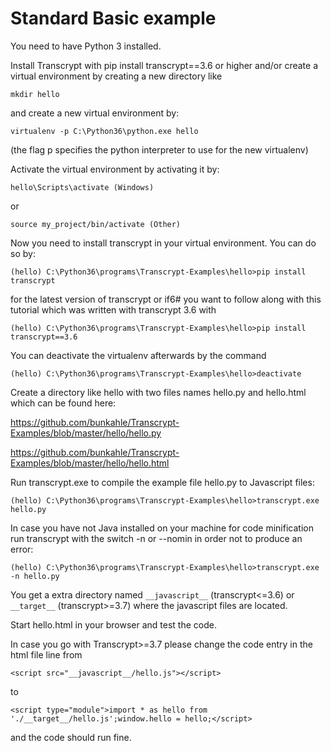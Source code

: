 Standard Basic example
======================

You need to have Python 3 installed.

Install Transcrypt with pip install transcrypt==3.6 or higher and/or create a virtual environment by
creating a new directory like 

```mkdir hello```

and create a new virtual environment by:

```virtualenv -p C:\Python36\python.exe hello```

(the flag p specifies the python interpreter to use for the new virtualenv)

Activate the virtual environment by activating it by:

```hello\Scripts\activate (Windows)```

or

```source my_project/bin/activate (Other)```

Now you need to install transcrypt in your virtual environment. 
You can do so by:

```(hello) C:\Python36\programs\Transcrypt-Examples\hello>pip install transcrypt```

for the latest version of transcrypt or if6# you want to follow along with this tutorial
which was written with transcrypt 3.6 with

```(hello) C:\Python36\programs\Transcrypt-Examples\hello>pip install transcrypt==3.6```

You can deactivate the virtualenv afterwards by the command 

```(hello) C:\Python36\programs\Transcrypt-Examples\hello>deactivate```

Create a directory like hello with two files names hello.py and hello.html which can be found here:

https://github.com/bunkahle/Transcrypt-Examples/blob/master/hello/hello.py

https://github.com/bunkahle/Transcrypt-Examples/blob/master/hello/hello.html

Run transcrypt.exe to compile the example file hello.py to Javascript files:

```(hello) C:\Python36\programs\Transcrypt-Examples\hello>transcrypt.exe hello.py```

In case you have not Java installed on your machine for code minification run
transcrypt with the switch -n or --nomin in order not to produce an error:

```(hello) C:\Python36\programs\Transcrypt-Examples\hello>transcrypt.exe -n hello.py```

You get a extra directory named ```__javascript__``` (transcrypt<=3.6) or ```__target__``` (transcrypt>=3.7) where the javascript files are located.

Start hello.html in your browser and test the code.

In case you go with Transcrypt>=3.7 please change the code entry in the html file line from

```<script src="__javascript__/hello.js"></script>```

to 

```<script type="module">import * as hello from './__target__/hello.js';window.hello = hello;</script>```

and the code should run fine.
